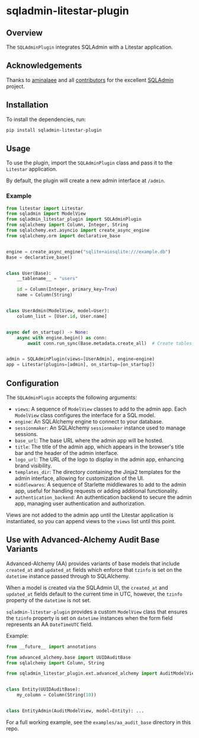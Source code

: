 # sqladmin-litestar-plugin

## Overview

The `SQLAdminPlugin` integrates SQLAdmin with a Litestar application.

## Acknowledgements

Thanks to [aminalaee](https://github.com/aminalaee) and all [contributors](https://github.com/aminalaee/sqladmin/graphs/contributors) for the excellent [SQLAdmin](https://github.com/aminalaee/sqladmin) project.

## Installation

To install the dependencies, run:

```bash
pip install sqladmin-litestar-plugin
```

## Usage

To use the plugin, import the `SQLAdminPlugin` class and pass it to the `Litestar` application.

By default, the plugin will create a new admin interface at `/admin`.

### Example

```python
from litestar import Litestar
from sqladmin import ModelView
from sqladmin_litestar_plugin import SQLAdminPlugin
from sqlalchemy import Column, Integer, String
from sqlalchemy.ext.asyncio import create_async_engine
from sqlalchemy.orm import declarative_base


engine = create_async_engine("sqlite+aiosqlite:///example.db")
Base = declarative_base()


class User(Base):
    __tablename__ = "users"

    id = Column(Integer, primary_key=True)
    name = Column(String)


class UserAdmin(ModelView, model=User):
    column_list = [User.id, User.name]


async def on_startup() -> None:
    async with engine.begin() as conn:
        await conn.run_sync(Base.metadata.create_all)  # Create tables


admin = SQLAdminPlugin(views=[UserAdmin], engine=engine)
app = Litestar(plugins=[admin], on_startup=[on_startup])
```

## Configuration

The `SQLAdminPlugin` accepts the following arguments:

- `views`: A sequence of `ModelView` classes to add to the admin app. Each `ModelView` class configures the interface for a SQL model.
- `engine`: An SQLAlchemy engine to connect to your database.
- `sessionmaker`: An SQLAlchemy `sessionmaker` instance used to manage sessions.
- `base_url`: The base URL where the admin app will be hosted.
- `title`: The title of the admin app, which appears in the browser's title bar and the header of the admin interface.
- `logo_url`: The URL of the logo to display in the admin app, enhancing brand visibility.
- `templates_dir`: The directory containing the Jinja2 templates for the admin interface, allowing for customization of the UI.
- `middlewares`: A sequence of Starlette middlewares to add to the admin app, useful for handling requests or adding additional functionality.
- `authentication_backend`: An authentication backend to secure the admin app, managing user authentication and authorization.

Views are not added to the admin app until the Litestar application is instantiated, so you can append views to the
`views` list until this point.

## Use with Advanced-Alchemy Audit Base Variants

Advanced-Alchemy (AA) provides variants of base models that include `created_at` and `updated_at` fields which enforce
that `tzinfo` is set on the `datetime` instance passed through to SQLAlchemy.

When a model is created via the SQLAdmin UI, the `created_at` and `updated_at` fields default to the current time in UTC,
however, the `tzinfo` property of the `datetime` is not set.

`sqladmin-litestar-plugin` provides a custom `ModelView` class that ensures the `tzinfo` property is set on `datetime`
instances when the form field represents an AA `DateTimeUTC` field.

Example:

```python
from __future__ import annotations

from advanced_alchemy.base import UUIDAuditBase
from sqlalchemy import Column, String

from sqladmin_litestar_plugin.ext.advanced_alchemy import AuditModelView


class Entity(UUIDAuditBase):
    my_column = Column(String(10))


class EntityAdmin(AuditModelView, model=Entity): ...
```

For a full working example, see the `examples/aa_audit_base` directory in this repo.
